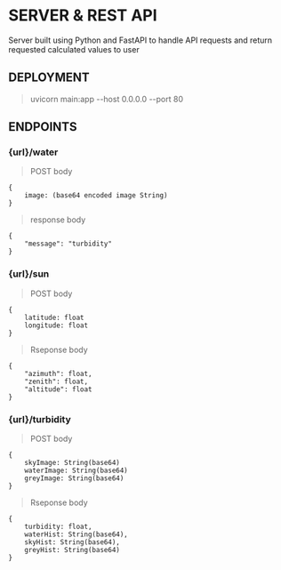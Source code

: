 # SERVER & REST API
Server built using Python and FastAPI to handle API requests and return requested calculated values to user


## DEPLOYMENT

> uvicorn main:app --host 0.0.0.0 --port 80


## ENDPOINTS

### **{url}/water**

> POST body
```
{
    image: (base64 encoded image String)
}
```

> response body
```
{
    "message": "turbidity"
}
```
### **{url}/sun**

> POST body
```
{
    latitude: float
    longitude: float
}
```

> Rseponse body
```
{
    "azimuth": float,
    "zenith": float,
    "altitude": float
}
```

### **{url}/turbidity**

> POST body
```
{
    skyImage: String(base64)
    waterImage: String(base64)
    greyImage: String(base64)
}
```

> Rseponse body
```
{
    turbidity: float,
    waterHist: String(base64),
    skyHist: String(base64),
    greyHist: String(base64)
}
```
